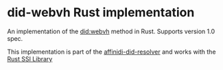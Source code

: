 # did-webvh Rust implementation

An implementation of the [did:webvh](https://identity.foundation/didwebvh/v1.0/)
method in Rust. Supports version 1.0 spec.

This implementation is part of the [affinidi-did-resolver](https://github.com/affinidi/affinidi-tdk-rs/tree/main/crates/affinidi-did-resolver)
and works with the [Rust SSI Library](https://github.com/spruceid/ssi/)

